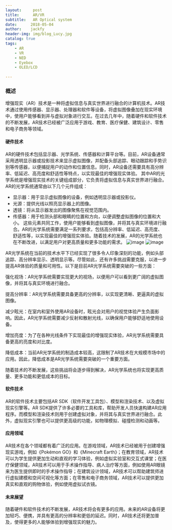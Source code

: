 ```yaml
---
layout:     post
title:      AR/VR
subtitle:   AR Optical system
date:      2018-05-04
author:    jackfy
header-img: img/blog_Lucy.jpg
catalog: true
tags:
    - AR
    - VR
    - NED
    - Eyebox
    - OLED/LCD
      
---
```



### 概述

增强现实（AR）技术是一种将虚拟信息与真实世界进行融合的计算机技术。AR技术通过使用传感器、显示器、处理器和软件等设备，将虚拟图像叠加在现实环境中，使用户能够看到并与虚拟对象进行交互。在过去几年中，随着硬件和软件技术的不断发展，AR技术已经被广泛应用于游戏、教育、医疗保健、建筑设计、零售和电子商务等领域。

#### 硬件技术

AR的硬件技术包括显示器、光学系统、传感器和计算平台等。目前，AR设备通常采用透明显示器或投影技术来显示虚拟图像，并配备头部追踪、眼动跟踪和手势识别等传感器，以便捕捉用户的动作和位置信息。同时，AR设备还需要具有高分辨率、低延迟、高亮度和舒适性等特点，以实现最佳的增强现实体验。
其中AR的光学系统是增强现实技术的关键组成部分，它负责将虚拟信息与真实世界进行融合。AR的光学系统通常由以下几个元件组成：
- 显示器：用于显示虚拟图像的设备，例如透明显示器或投影仪。
- 光源：提供光线以照亮显示器上的图像。
- 透镜：将从显示器发出的图像聚焦在视觉范围内。
- 传感器：用于检测头部和眼睛的位置和方向，以便调整虚拟图像的位置和大小。
这些元素共同工作，使用户能够看到虚拟图像，并将其与真实环境进行融合。AR的光学系统需要满足一系列要求，包括高分辨率、低延迟、高亮度、舒适性等，以实现最佳的增强现实体验。随着技术的发展，AR的光学系统也在不断改进，以满足用户对更高质量和更多功能的需求。
![image](https://github.com/Opticscloudend/opticscloudend.github.io/assets/131378528/4e38bf8d-6f8b-45db-938f-38b1584e53ab)  ![image](https://github.com/Opticscloudend/opticscloudend.github.io/assets/131378528/1e0417d4-f9aa-427f-960d-5b9323ff1fe6)

AR光学系统在当前的技术水平下已经实现了很多令人印象深刻的功能，例如头部追踪、高分辨率显示、透明显示等。尽管如此，还有许多挑战需要克服，以进一步提高AR体验的质量和可用性。以下是目前AR光学系统需要突破的一些方面：

强化视场：AR光学系统需要实现更大的视场，以便用户可以看到更广阔的虚拟图像，并将其与真实环境进行融合。

提高分辨率：AR光学系统需要具备更高的分辨率，以实现更清晰、更逼真的虚拟图像。

减少眩光：在室内和室外使用AR设备时，眩光会对用户的视觉体验产生负面影响。因此，AR光学系统需要减少反射和散射光线，以确保用户能够舒适地使用设备。

增加亮度：为了在各种光线条件下实现最佳的增强现实体验，AR光学系统需要具备更高的亮度和对比度。

降低成本：当前AR光学系统的制造成本较高，这限制了AR技术在大规模市场中的应用。因此，降低成本是AR光学系统需要突破的一个重要方面。

随着技术的不断发展，这些挑战将会逐步得到解决，AR光学系统也将实现更高质量、更多功能和更低成本的目标。


#### 软件技术

AR的软件技术主要包括AR SDK（软件开发工具包）、模型和渲染技术、以及虚拟现实引擎等。AR SDK提供了许多必要的工具和库，帮助开发人员快速构建AR应用程序。而模型和渲染技术则用于创建虚拟对象，并将其与真实世界进行融合。此外，虚拟现实引擎也可以提供更高级的功能，如物理模拟、碰撞检测和动画等。

#### 应用领域

AR技术在各个领域都有着广泛的应用。在游戏领域，AR技术已经被用于创建增强现实游戏，例如《Pokémon GO》和《Minecraft Earth》；在教育领域，AR技术可以为学生提供更加生动和直观的学习体验，例如虚拟实验室和交互式课堂；在医疗保健领域，AR技术可以用于手术操作指导、病人治疗等方面，例如使用AR眼镜来为医生提供即时的手术操作指导；在建筑设计领域，AR技术可以帮助建筑师进行虚拟建模和空间可视化等方面；在零售和电子商务领域，AR技术可以提供更加真实和直观的购物体验，例如使用虚拟试衣镜。

#### 未来展望
随着硬件和软件技术的不断发展，AR技术将会有更多的应用。未来的AR设备将更加轻巧、便携，并具有更高的分辨率和更低的延迟。同时，AR技术还将更加普及，使得更多的人能够体验到增强现实的魅力。
